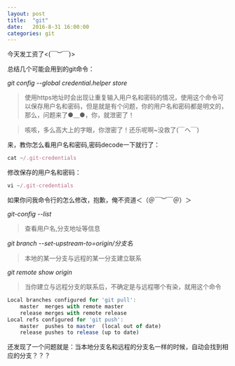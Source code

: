 ```yaml
---
layout: post
title:  "git"
date:   2016-8-31 16:00:00
categories: git
---
```

今天发工资了<(￣︶￣)>

总结几个可能会用到的git命令：

*git config --global credential.helper store*

>使用https地址时会出现让重复输入用户名和密码的情况，使用这个命令可以保存用户名和密码，但是就是有个问题，你的用户名和密码都是明文的，
那么，问题来了●﹏●，你，就泄密了！

>咳咳，多么高大上的字眼，你泄密了！还乐呢啊~没救了(￣へ￣)

来，教你怎么看用户名和密码,密码decode一下就行了：

```javascript
cat ~/.git-credentials
```

修改保存的用户名和密码：

```javascript
vi ~/.git-credentials
```

如果你问我命令行的怎么修改，抱歉，俺不资道＜（＠￣︶￣＠）＞

*git-config --list*

>查看用户名,分支地址等信息

*git branch --set-upstream-to=origin/分支名*

>本地的某一分支与远程的某一分支建立联系

*git remote show origin*

>当你建立与远程分支的联系后，不确定是与远程哪个有染，就用这个命令

```javascript
Local branches configured for 'git pull':
    master  merges with remote master
    release merges with remote release
Local refs configured for 'git push':
    master  pushes to master  (local out of date)
    release pushes to release (up to date)
```


还发现了一个问题就是：当本地分支名和远程的分支名一样的时候，自动会找到相应的分支？？？







